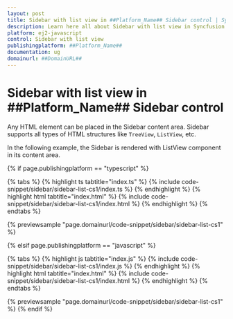 ```yaml
---
layout: post
title: Sidebar with list view in ##Platform_Name## Sidebar control | Syncfusion
description: Learn here all about Sidebar with list view in Syncfusion ##Platform_Name## Sidebar control of Syncfusion Essential JS 2 and more.
platform: ej2-javascript
control: Sidebar with list view 
publishingplatform: ##Platform_Name##
documentation: ug
domainurl: ##DomainURL##
---
```


# Sidebar with list view in ##Platform_Name## Sidebar control

Any HTML element can be placed in the Sidebar content area. Sidebar supports all types of HTML structures like `TreeView`, `ListView`, etc.

In the following example, the Sidebar is rendered with ListView component in its content area.

{% if page.publishingplatform == "typescript" %}

 {% tabs %}
{% highlight ts tabtitle="index.ts" %}
{% include code-snippet/sidebar/sidebar-list-cs1/index.ts %}
{% endhighlight %}
{% highlight html tabtitle="index.html" %}
{% include code-snippet/sidebar/sidebar-list-cs1/index.html %}
{% endhighlight %}
{% endtabs %}
        
{% previewsample "page.domainurl/code-snippet/sidebar/sidebar-list-cs1" %}

{% elsif page.publishingplatform == "javascript" %}

{% tabs %}
{% highlight js tabtitle="index.js" %}
{% include code-snippet/sidebar/sidebar-list-cs1/index.js %}
{% endhighlight %}
{% highlight html tabtitle="index.html" %}
{% include code-snippet/sidebar/sidebar-list-cs1/index.html %}
{% endhighlight %}
{% endtabs %}

{% previewsample "page.domainurl/code-snippet/sidebar/sidebar-list-cs1" %}
{% endif %}
